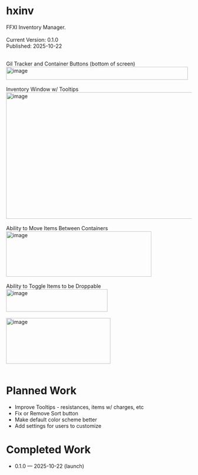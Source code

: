 # hxinv
FFXI Inventory Manager.<br /><br />
Current Version: 0.1.0<br />
Published: 2025-10-22<br /><br />

Gil Tracker and Container Buttons (bottom of screen)<br />
<img width="493" height="35" alt="image" src="https://github.com/user-attachments/assets/521ae712-29b6-4f4d-8301-2387e2a477bd" /><br /><br />
Inventory Window w/ Tooltips<br />
<img width="593" height="343" alt="image" src="https://github.com/user-attachments/assets/2e5d9610-9133-4088-84d9-3b22007cec23" /><br /><br />
Ability to Move Items Between Containers<br />
<img width="394" height="123" alt="image" src="https://github.com/user-attachments/assets/7dcf9d2f-9993-4575-a2e5-76ce07bc6496" /><br /><br />
Ability to Toggle Items to be Droppable<br />
<img width="275" height="61" alt="image" src="https://github.com/user-attachments/assets/66283a2a-9a50-49ac-b851-420b1535c26c" /><br /><br />
<img width="283" height="124" alt="image" src="https://github.com/user-attachments/assets/0b8b38b1-5f31-4f3d-8eda-dfcd388d29f2" /><br /><br />

<h1>Planned Work</h1>
<ul>
   <li>Improve Tooltips - resistances, items w/ charges, etc</li> 
   <li>Fix or Remove Sort button</li>
   <li>Make default color scheme better</li>
   <li>Add settings for users to customize</li>
</ul>

<h1>Completed Work</h1>
<ul>
   <li>0.1.0 &mdash; 2025-10-22 (launch)</li>
</ul>
